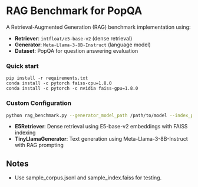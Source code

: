 # RAG Benchmark for PopQA

A Retrieval-Augmented Generation (RAG) benchmark implementation using:
- **Retriever**: `intfloat/e5-base-v2` (dense retrieval)
- **Generator**: `Meta-Llama-3-8B-Instruct` (language model)
- **Dataset**: PopQA for question answering evaluation

### Quick start
```
pip install -r requirements.txt
conda install -c pytorch faiss-cpu=1.8.0
conda install -c pytorch -c nvidia faiss-gpu=1.8.0
```

### Custom Configuration
```bash
python rag_benchmark.py --generator_model_path /path/to/model --index_path /path/to/faiss/index --passages /path/to/jsonl/corpus --num_samples num_samples --output_path my_results.json 
```
- **E5Retriever**: Dense retrieval using E5-base-v2 embeddings with FAISS indexing
- **TinyLlamaGenerator**: Text generation using Meta-Llama-3-8B-Instruct with RAG prompting


## Notes
- Use sample_corpus.jsonl and sample_index.faiss for testing.